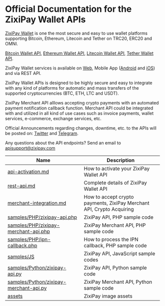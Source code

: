 # Official Documentation for the ZixiPay Wallet APIs

[ZixiPay Wallet](https://zixipay.com/) is one the most secure and easy to use wallet platforms supporting Bitcoin, Ethereum, Litecoin and Tether on TRC20, ERC20 and OMNI.

[Bitcoin Wallet API](https://zixipay.com/), [Ethereum Wallet API](https://zixipay.com/), [Litecoin Wallet API](https://zixipay.com/), [Tether Wallet API](https://zixipay.com/).

ZixiPay Wallet services is available on [Web](https://zixipay.com/), Mobile App ([Android](https://play.google.com/store/apps/details?id=com.zixipay.wallet) and [iOS](https://apps.apple.com/us/app/zixipay-btc-eth-ltc-usdt/id1492139262)) and via REST API.

ZixiPay Wallet APIs is designed to be highly secure and easy to integrate with any kind of platforms for automatic and mass transfers of the supported cryptocurrencies (BTC, ETH, LTC and USDT).

ZixiPay Merchant API alllows accepting crypto payments with an automated payment notification callback function. Merchant API could be integrated with and utilized in all kind of use cases such as invoice payments, wallet services, e-commerce, exchange services, etc. 

Official Announcements regarding changes, downtime, etc. to the APIs will be posted on: [Twitter](https://twitter.com/zixipay) and [Telegram](https://t.me/zixipay).

Any questions about the API endpoints? Send an email to apisupport@zixipay.com

Name | Description
------------ | ------------
[api-activation.md](./api-activation.md) | How to activate your ZixiPay Wallet API
[rest-api.md](./rest-api.md) |Complete details of ZixiPay Wallet API
[merchant-integration.md](./merchant.md) | How to accept crypto payments, ZixiPay Merchant API, Crypto Acquiring
[samples/PHP/zixipay-api.php](./samples/PHP/zixipay-api.php)|ZixiPay API, PHP sample code
[samples/PHP/zixipay-merchant-api.php](./samples/PHP/zixipay-merchant-api.php)|ZixiPay Merchant API, PHP sample code
[samples/PHP/ipn-callback.php](./samples/PHP/ipn-callback.php)|How to process the IPN callback, PHP sample code
[samples/JS](https://github.com/zixipay/zixipay.github.io/tree/master/samples/JS)|ZixiPay API, JavaScript sample codes
[samples/Python/zixipay-api.py](./samples/Python/zixipay-api.py)|ZixiPay API, Python sample code
[samples/Python/zixipay-merchant-api.py](./samples/Python/zixipay-merchant-api.py)|ZixiPay Merchant API, Python sample code
[assets](./assets/)|ZixiPay image assets
